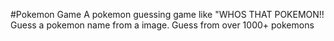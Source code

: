 #Pokemon Game
A pokemon guessing game like "WHOS THAT POKEMON!!
Guess a pokemon name from a image.
Guess from over 1000+ pokemons 
